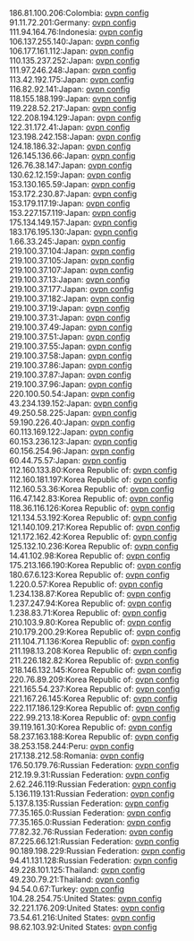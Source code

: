 186.81.100.206:Colombia: [ovpn config](vpn/186_81_100_206.ovpn)  
91.11.72.201:Germany: [ovpn config](vpn/91_11_72_201.ovpn)  
111.94.164.76:Indonesia: [ovpn config](vpn/111_94_164_76.ovpn)  
106.137.255.140:Japan: [ovpn config](vpn/106_137_255_140.ovpn)  
106.177.161.112:Japan: [ovpn config](vpn/106_177_161_112.ovpn)  
110.135.237.252:Japan: [ovpn config](vpn/110_135_237_252.ovpn)  
111.97.246.248:Japan: [ovpn config](vpn/111_97_246_248.ovpn)  
113.42.192.175:Japan: [ovpn config](vpn/113_42_192_175.ovpn)  
116.82.92.141:Japan: [ovpn config](vpn/116_82_92_141.ovpn)  
118.155.188.199:Japan: [ovpn config](vpn/118_155_188_199.ovpn)  
119.228.52.217:Japan: [ovpn config](vpn/119_228_52_217.ovpn)  
122.208.194.129:Japan: [ovpn config](vpn/122_208_194_129.ovpn)  
122.31.172.41:Japan: [ovpn config](vpn/122_31_172_41.ovpn)  
123.198.242.158:Japan: [ovpn config](vpn/123_198_242_158.ovpn)  
124.18.186.32:Japan: [ovpn config](vpn/124_18_186_32.ovpn)  
126.145.136.66:Japan: [ovpn config](vpn/126_145_136_66.ovpn)  
126.76.38.147:Japan: [ovpn config](vpn/126_76_38_147.ovpn)  
130.62.12.159:Japan: [ovpn config](vpn/130_62_12_159.ovpn)  
153.130.165.59:Japan: [ovpn config](vpn/153_130_165_59.ovpn)  
153.172.230.87:Japan: [ovpn config](vpn/153_172_230_87.ovpn)  
153.179.117.19:Japan: [ovpn config](vpn/153_179_117_19.ovpn)  
153.227.157.119:Japan: [ovpn config](vpn/153_227_157_119.ovpn)  
175.134.149.157:Japan: [ovpn config](vpn/175_134_149_157.ovpn)  
183.176.195.130:Japan: [ovpn config](vpn/183_176_195_130.ovpn)  
1.66.33.245:Japan: [ovpn config](vpn/1_66_33_245.ovpn)  
219.100.37.104:Japan: [ovpn config](vpn/219_100_37_104.ovpn)  
219.100.37.105:Japan: [ovpn config](vpn/219_100_37_105.ovpn)  
219.100.37.107:Japan: [ovpn config](vpn/219_100_37_107.ovpn)  
219.100.37.13:Japan: [ovpn config](vpn/219_100_37_13.ovpn)  
219.100.37.177:Japan: [ovpn config](vpn/219_100_37_177.ovpn)  
219.100.37.182:Japan: [ovpn config](vpn/219_100_37_182.ovpn)  
219.100.37.19:Japan: [ovpn config](vpn/219_100_37_19.ovpn)  
219.100.37.31:Japan: [ovpn config](vpn/219_100_37_31.ovpn)  
219.100.37.49:Japan: [ovpn config](vpn/219_100_37_49.ovpn)  
219.100.37.51:Japan: [ovpn config](vpn/219_100_37_51.ovpn)  
219.100.37.55:Japan: [ovpn config](vpn/219_100_37_55.ovpn)  
219.100.37.58:Japan: [ovpn config](vpn/219_100_37_58.ovpn)  
219.100.37.86:Japan: [ovpn config](vpn/219_100_37_86.ovpn)  
219.100.37.87:Japan: [ovpn config](vpn/219_100_37_87.ovpn)  
219.100.37.96:Japan: [ovpn config](vpn/219_100_37_96.ovpn)  
220.100.50.54:Japan: [ovpn config](vpn/220_100_50_54.ovpn)  
43.234.139.152:Japan: [ovpn config](vpn/43_234_139_152.ovpn)  
49.250.58.225:Japan: [ovpn config](vpn/49_250_58_225.ovpn)  
59.190.226.40:Japan: [ovpn config](vpn/59_190_226_40.ovpn)  
60.113.169.122:Japan: [ovpn config](vpn/60_113_169_122.ovpn)  
60.153.236.123:Japan: [ovpn config](vpn/60_153_236_123.ovpn)  
60.156.254.96:Japan: [ovpn config](vpn/60_156_254_96.ovpn)  
60.44.75.57:Japan: [ovpn config](vpn/60_44_75_57.ovpn)  
112.160.133.80:Korea Republic of: [ovpn config](vpn/112_160_133_80.ovpn)  
112.160.181.197:Korea Republic of: [ovpn config](vpn/112_160_181_197.ovpn)  
112.160.53.36:Korea Republic of: [ovpn config](vpn/112_160_53_36.ovpn)  
116.47.142.83:Korea Republic of: [ovpn config](vpn/116_47_142_83.ovpn)  
118.36.116.126:Korea Republic of: [ovpn config](vpn/118_36_116_126.ovpn)  
121.134.53.192:Korea Republic of: [ovpn config](vpn/121_134_53_192.ovpn)  
121.140.109.217:Korea Republic of: [ovpn config](vpn/121_140_109_217.ovpn)  
121.172.162.42:Korea Republic of: [ovpn config](vpn/121_172_162_42.ovpn)  
125.132.10.236:Korea Republic of: [ovpn config](vpn/125_132_10_236.ovpn)  
14.41.102.98:Korea Republic of: [ovpn config](vpn/14_41_102_98.ovpn)  
175.213.166.190:Korea Republic of: [ovpn config](vpn/175_213_166_190.ovpn)  
180.67.6.123:Korea Republic of: [ovpn config](vpn/180_67_6_123.ovpn)  
1.220.0.57:Korea Republic of: [ovpn config](vpn/1_220_0_57.ovpn)  
1.234.138.87:Korea Republic of: [ovpn config](vpn/1_234_138_87.ovpn)  
1.237.247.94:Korea Republic of: [ovpn config](vpn/1_237_247_94.ovpn)  
1.238.83.71:Korea Republic of: [ovpn config](vpn/1_238_83_71.ovpn)  
210.103.9.80:Korea Republic of: [ovpn config](vpn/210_103_9_80.ovpn)  
210.179.200.29:Korea Republic of: [ovpn config](vpn/210_179_200_29.ovpn)  
211.104.71.136:Korea Republic of: [ovpn config](vpn/211_104_71_136.ovpn)  
211.198.13.208:Korea Republic of: [ovpn config](vpn/211_198_13_208.ovpn)  
211.226.182.82:Korea Republic of: [ovpn config](vpn/211_226_182_82.ovpn)  
218.146.132.145:Korea Republic of: [ovpn config](vpn/218_146_132_145.ovpn)  
220.76.89.209:Korea Republic of: [ovpn config](vpn/220_76_89_209.ovpn)  
221.165.54.237:Korea Republic of: [ovpn config](vpn/221_165_54_237.ovpn)  
221.167.26.145:Korea Republic of: [ovpn config](vpn/221_167_26_145.ovpn)  
222.117.186.129:Korea Republic of: [ovpn config](vpn/222_117_186_129.ovpn)  
222.99.213.18:Korea Republic of: [ovpn config](vpn/222_99_213_18.ovpn)  
39.119.161.30:Korea Republic of: [ovpn config](vpn/39_119_161_30.ovpn)  
58.237.163.188:Korea Republic of: [ovpn config](vpn/58_237_163_188.ovpn)  
38.253.158.244:Peru: [ovpn config](vpn/38_253_158_244.ovpn)  
217.138.212.58:Romania: [ovpn config](vpn/217_138_212_58.ovpn)  
176.50.179.76:Russian Federation: [ovpn config](vpn/176_50_179_76.ovpn)  
212.19.9.31:Russian Federation: [ovpn config](vpn/212_19_9_31.ovpn)  
2.62.246.119:Russian Federation: [ovpn config](vpn/2_62_246_119.ovpn)  
5.136.119.131:Russian Federation: [ovpn config](vpn/5_136_119_131.ovpn)  
5.137.8.135:Russian Federation: [ovpn config](vpn/5_137_8_135.ovpn)  
77.35.165.0:Russian Federation: [ovpn config](vpn/77_35_165_0.ovpn)  
77.35.165.0:Russian Federation: [ovpn config](vpn/77_35_165_0.ovpn)  
77.82.32.76:Russian Federation: [ovpn config](vpn/77_82_32_76.ovpn)  
87.225.66.121:Russian Federation: [ovpn config](vpn/87_225_66_121.ovpn)  
90.189.198.229:Russian Federation: [ovpn config](vpn/90_189_198_229.ovpn)  
94.41.131.128:Russian Federation: [ovpn config](vpn/94_41_131_128.ovpn)  
49.228.101.125:Thailand: [ovpn config](vpn/49_228_101_125.ovpn)  
49.230.79.21:Thailand: [ovpn config](vpn/49_230_79_21.ovpn)  
94.54.0.67:Turkey: [ovpn config](vpn/94_54_0_67.ovpn)  
104.28.254.75:United States: [ovpn config](vpn/104_28_254_75.ovpn)  
32.221.176.209:United States: [ovpn config](vpn/32_221_176_209.ovpn)  
73.54.61.216:United States: [ovpn config](vpn/73_54_61_216.ovpn)  
98.62.103.92:United States: [ovpn config](vpn/98_62_103_92.ovpn)  
